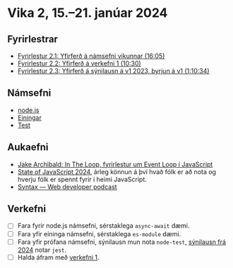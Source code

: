 # Vika 2, 15.–21. janúar 2024

## Fyrirlestrar

- [Fyrirlestur 2.1: Yfirferð á námsefni vikunnar (16:05)](https://youtu.be/yq9WW58ucMQ)
- [Fyrirlestur 2.2: Yfirferð á verkefni 1 (10:30)](https://youtu.be/zQR4QaDQGM4)
- [Fyrirlestur 2.3: Yfirferð á sýnilausn á v1 2023, byrjun á v1 (1:10:34)](https://youtu.be/FkYxDExWSSU)

## Námsefni

- [node.js](../namsefni/02.nodejs)
- [Einingar](../namsefni/03.modules)
- [Test](../namsefni/04.testing)

## Aukaefni

- [Jake Archibald: In The Loop, fyrirlestur um Event Loop í JavaScript](https://www.youtube.com/watch?v=cCOL7MC4Pl0)
- [State of JavaScript 2024](https://2024.stateofjs.com/en-US), árleg könnun á því hvað fólk er að nota og hverju fólk er spennt fyrir í heimi JavaScript.
- [Syntax — Web developer podcast](https://syntax.fm/)

## Verkefni

- [ ] Fara fyrir node.js námsefni, sérstaklega `async-await` dæmi.
- [ ] Fara yfir eininga námsefni, sérstaklega `es-module` dæmi.
- [ ] Fara yfir prófana námsefni, sýnilausn mun nota `node-test`, [sýnilausn frá 2024](https://github.com/vefforritun/vef2-2024-v1-synilausn) notar `jest`.
- [ ] Halda áfram með [verkefni 1](https://github.com/vefforritun/vef2-2025-v1).
